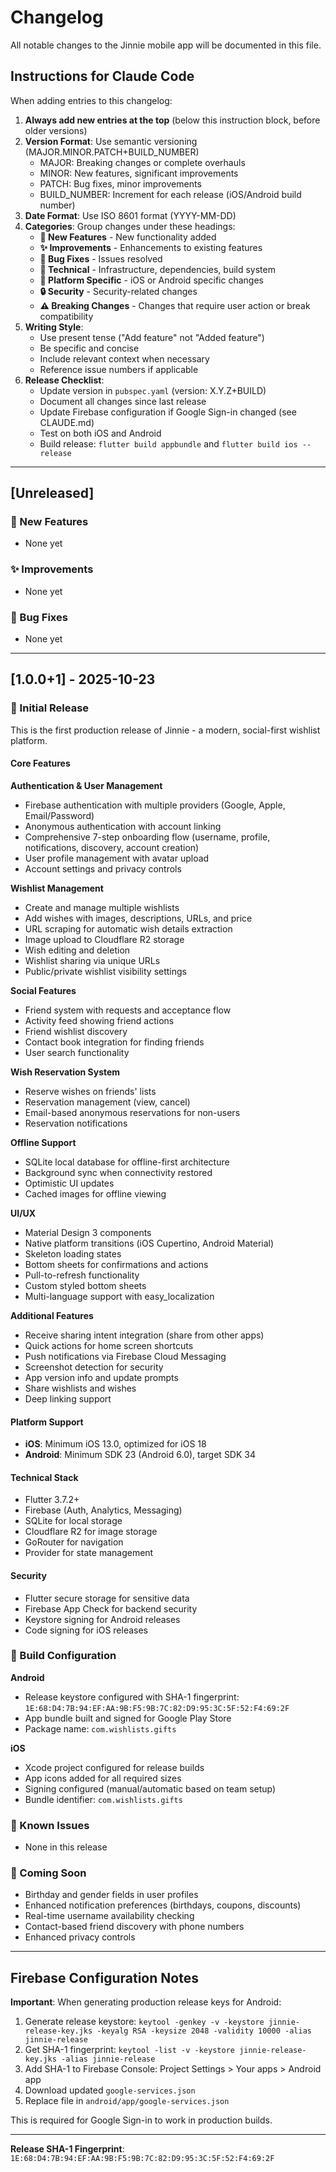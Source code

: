 # Changelog

All notable changes to the Jinnie mobile app will be documented in this file.

## Instructions for Claude Code

When adding entries to this changelog:
1. **Always add new entries at the top** (below this instruction block, before older versions)
2. **Version Format**: Use semantic versioning (MAJOR.MINOR.PATCH+BUILD_NUMBER)
   - MAJOR: Breaking changes or complete overhauls
   - MINOR: New features, significant improvements
   - PATCH: Bug fixes, minor improvements
   - BUILD_NUMBER: Increment for each release (iOS/Android build number)
3. **Date Format**: Use ISO 8601 format (YYYY-MM-DD)
4. **Categories**: Group changes under these headings:
   - **🎉 New Features** - New functionality added
   - **✨ Improvements** - Enhancements to existing features
   - **🐛 Bug Fixes** - Issues resolved
   - **🔧 Technical** - Infrastructure, dependencies, build system
   - **📱 Platform Specific** - iOS or Android specific changes
   - **🔒 Security** - Security-related changes
   - **⚠️ Breaking Changes** - Changes that require user action or break compatibility
5. **Writing Style**:
   - Use present tense ("Add feature" not "Added feature")
   - Be specific and concise
   - Include relevant context when necessary
   - Reference issue numbers if applicable
6. **Release Checklist**:
   - Update version in `pubspec.yaml` (version: X.Y.Z+BUILD)
   - Document all changes since last release
   - Update Firebase configuration if Google Sign-in changed (see CLAUDE.md)
   - Test on both iOS and Android
   - Build release: `flutter build appbundle` and `flutter build ios --release`

---

## [Unreleased]

### 🎉 New Features
- None yet

### ✨ Improvements
- None yet

### 🐛 Bug Fixes
- None yet

---

## [1.0.0+1] - 2025-10-23

### 🎉 Initial Release

This is the first production release of Jinnie - a modern, social-first wishlist platform.

#### Core Features

**Authentication & User Management**
- Firebase authentication with multiple providers (Google, Apple, Email/Password)
- Anonymous authentication with account linking
- Comprehensive 7-step onboarding flow (username, profile, notifications, discovery, account creation)
- User profile management with avatar upload
- Account settings and privacy controls

**Wishlist Management**
- Create and manage multiple wishlists
- Add wishes with images, descriptions, URLs, and price
- URL scraping for automatic wish details extraction
- Image upload to Cloudflare R2 storage
- Wish editing and deletion
- Wishlist sharing via unique URLs
- Public/private wishlist visibility settings

**Social Features**
- Friend system with requests and acceptance flow
- Activity feed showing friend actions
- Friend wishlist discovery
- Contact book integration for finding friends
- User search functionality

**Wish Reservation System**
- Reserve wishes on friends' lists
- Reservation management (view, cancel)
- Email-based anonymous reservations for non-users
- Reservation notifications

**Offline Support**
- SQLite local database for offline-first architecture
- Background sync when connectivity restored
- Optimistic UI updates
- Cached images for offline viewing

**UI/UX**
- Material Design 3 components
- Native platform transitions (iOS Cupertino, Android Material)
- Skeleton loading states
- Bottom sheets for confirmations and actions
- Pull-to-refresh functionality
- Custom styled bottom sheets
- Multi-language support with easy_localization

**Additional Features**
- Receive sharing intent integration (share from other apps)
- Quick actions for home screen shortcuts
- Push notifications via Firebase Cloud Messaging
- Screenshot detection for security
- App version info and update prompts
- Share wishlists and wishes
- Deep linking support

#### Platform Support
- **iOS**: Minimum iOS 13.0, optimized for iOS 18
- **Android**: Minimum SDK 23 (Android 6.0), target SDK 34

#### Technical Stack
- Flutter 3.7.2+
- Firebase (Auth, Analytics, Messaging)
- SQLite for local storage
- Cloudflare R2 for image storage
- GoRouter for navigation
- Provider for state management

#### Security
- Flutter secure storage for sensitive data
- Firebase App Check for backend security
- Keystore signing for Android releases
- Code signing for iOS releases

### 🔧 Build Configuration

**Android**
- Release keystore configured with SHA-1 fingerprint: `1E:68:D4:7B:94:EF:AA:9B:F5:9B:7C:82:D9:95:3C:5F:52:F4:69:2F`
- App bundle built and signed for Google Play Store
- Package name: `com.wishlists.gifts`

**iOS**
- Xcode project configured for release builds
- App icons added for all required sizes
- Signing configured (manual/automatic based on team setup)
- Bundle identifier: `com.wishlists.gifts`

### 📝 Known Issues
- None in this release

### 🔮 Coming Soon
- Birthday and gender fields in user profiles
- Enhanced notification preferences (birthdays, coupons, discounts)
- Real-time username availability checking
- Contact-based friend discovery with phone numbers
- Enhanced privacy controls

---

## Firebase Configuration Notes

**Important**: When generating production release keys for Android:
1. Generate release keystore: `keytool -genkey -v -keystore jinnie-release-key.jks -keyalg RSA -keysize 2048 -validity 10000 -alias jinnie-release`
2. Get SHA-1 fingerprint: `keytool -list -v -keystore jinnie-release-key.jks -alias jinnie-release`
3. Add SHA-1 to Firebase Console: Project Settings > Your apps > Android app
4. Download updated `google-services.json`
5. Replace file in `android/app/google-services.json`

This is required for Google Sign-in to work in production builds.

---

**Release SHA-1 Fingerprint**: `1E:68:D4:7B:94:EF:AA:9B:F5:9B:7C:82:D9:95:3C:5F:52:F4:69:2F`
